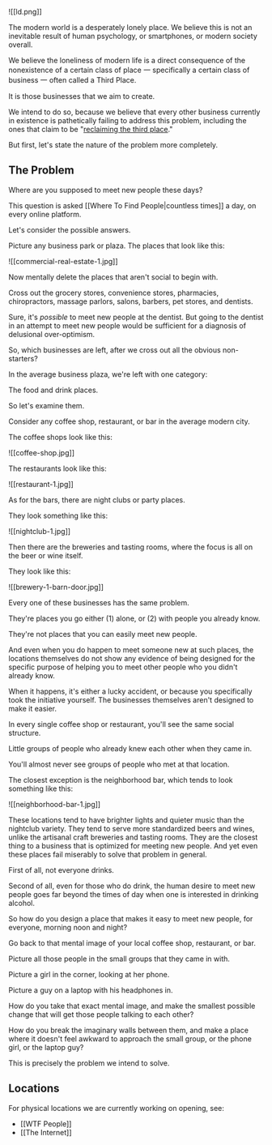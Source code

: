 ![[ld.png]]


The modern world is a desperately lonely place. We believe this is not an inevitable result of human psychology, or smartphones, or modern society overall.

We believe the loneliness of modern life is a direct consequence of the nonexistence of a certain class of place 一 specifically a certain class of business 一 often called a Third Place.

It is those businesses that we aim to create.

We intend to do so, because we believe that every other business currently in existence is pathetically failing to address this problem, including the ones that claim to be "[reclaiming the third place](https://stories.starbucks.com/emea/stories/2024/reclaiming-third-places-our-bold-vision-for-community-stores/)."

But first, let's state the nature of the problem more completely.

## The Problem

Where are you supposed to meet new people these days?

This question is asked [[Where To Find People|countless times]] a day, on every online platform.

Let's consider the possible answers.

Picture any business park or plaza. The places that look like this:

![[commercial-real-estate-1.jpg]]

Now mentally delete the places that aren't social to begin with.

Cross out the grocery stores, convenience stores, pharmacies, chiropractors, massage parlors, salons, barbers, pet stores, and dentists.

Sure, it's _possible_ to meet new people at the dentist. But going to the dentist in an attempt to meet new people would be sufficient for a diagnosis of delusional over-optimism.

So, which businesses are left, after we cross out all the obvious non-starters?

In the average business plaza, we're left with one category:

The food and drink places.

So let's examine them.

Consider any coffee shop, restaurant, or bar in the average modern city.

The coffee shops look like this:

![[coffee-shop.jpg]]

The restaurants look like this:

![[restaurant-1.jpg]]

As for the bars, there are night clubs or party places.

They look something like this:

![[nightclub-1.jpg]]

Then there are the breweries and tasting rooms, where the focus is all on the beer or wine itself.

They look like this:

![[brewery-1-barn-door.jpg]]

Every one of these businesses has the same problem.

They're places you go either (1) alone, or (2) with people you already know.

They're not places that you can easily meet new people.

And even when you do happen to meet someone new at such places, the locations themselves do not show any evidence of being designed for the specific purpose of helping you to meet other people who you didn't already know.

When it happens, it's either a lucky accident, or because you specifically took the initiative yourself. The businesses themselves aren't designed to make it easier.

In every single coffee shop or restaurant, you'll see the same social structure.

Little groups of people who already knew each other when they came in.

You'll almost never see groups of people who met at that location.

The closest exception is the neighborhood bar, which tends to look something like this:

![[neighborhood-bar-1.jpg]]


These locations tend to have brighter lights and quieter music than the nightclub variety. They tend to serve more standardized beers and wines, unlike the artisanal craft breweries and tasting rooms. They are the closest thing to a business that is optimized for meeting new people. And yet even these places fail miserably to solve that problem in general.

First of all, not everyone drinks.

Second of all, even for those who do drink, the human desire to meet new people goes far beyond the times of day when one is interested in drinking alcohol.

So how do you design a place that makes it easy to meet new people, for everyone, morning noon and night?

Go back to that mental image of your local coffee shop, restaurant, or bar.

Picture all those people in the small groups that they came in with.

Picture a girl in the corner, looking at her phone.

Picture a guy on a laptop with his headphones in.

How do you take that exact mental image, and make the smallest possible change that will get those people talking to each other?

How do you break the imaginary walls between them, and make a place where it doesn't feel awkward to approach the small group, or the phone girl, or the laptop guy?

This is precisely the problem we intend to solve.

## Locations

For physical locations we are currently working on opening, see:
- [[WTF People]]
- [[The Internet]]
